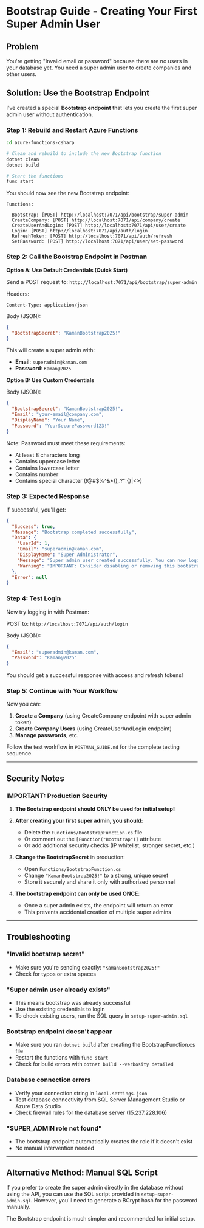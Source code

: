 # Bootstrap Guide - Creating Your First Super Admin User

## Problem
You're getting "Invalid email or password" because there are no users in your database yet. You need a super admin user to create companies and other users.

## Solution: Use the Bootstrap Endpoint

I've created a special **Bootstrap endpoint** that lets you create the first super admin user without authentication.

### Step 1: Rebuild and Restart Azure Functions

```bash
cd azure-functions-csharp

# Clean and rebuild to include the new Bootstrap function
dotnet clean
dotnet build

# Start the functions
func start
```

You should now see the new Bootstrap endpoint:
```
Functions:

  Bootstrap: [POST] http://localhost:7071/api/bootstrap/super-admin
  CreateCompany: [POST] http://localhost:7071/api/company/create
  CreateUserAndLogin: [POST] http://localhost:7071/api/user/create
  Login: [POST] http://localhost:7071/api/auth/login
  RefreshToken: [POST] http://localhost:7071/api/auth/refresh
  SetPassword: [POST] http://localhost:7071/api/user/set-password
```

### Step 2: Call the Bootstrap Endpoint in Postman

**Option A: Use Default Credentials (Quick Start)**

Send a POST request to: `http://localhost:7071/api/bootstrap/super-admin`

Headers:
```
Content-Type: application/json
```

Body (JSON):
```json
{
  "BootstrapSecret": "KamanBootstrap2025!"
}
```

This will create a super admin with:
- **Email**: `superadmin@kaman.com`
- **Password**: `Kaman@2025`

**Option B: Use Custom Credentials**

Body (JSON):
```json
{
  "BootstrapSecret": "KamanBootstrap2025!",
  "Email": "your-email@company.com",
  "DisplayName": "Your Name",
  "Password": "YourSecurePassword123!"
}
```

Note: Password must meet these requirements:
- At least 8 characters long
- Contains uppercase letter
- Contains lowercase letter
- Contains number
- Contains special character (!@#$%^&*(),.?":{}|<>)

### Step 3: Expected Response

If successful, you'll get:
```json
{
  "Success": true,
  "Message": "Bootstrap completed successfully",
  "Data": {
    "UserId": 1,
    "Email": "superadmin@kaman.com",
    "DisplayName": "Super Administrator",
    "Message": "Super admin user created successfully. You can now login with these credentials.",
    "Warning": "IMPORTANT: Consider disabling or removing this bootstrap endpoint in production!"
  },
  "Error": null
}
```

### Step 4: Test Login

Now try logging in with Postman:

POST to: `http://localhost:7071/api/auth/login`

Body (JSON):
```json
{
  "Email": "superadmin@kaman.com",
  "Password": "Kaman@2025"
}
```

You should get a successful response with access and refresh tokens!

### Step 5: Continue with Your Workflow

Now you can:

1. **Create a Company** (using CreateCompany endpoint with super admin token)
2. **Create Company Users** (using CreateUserAndLogin endpoint)
3. **Manage passwords**, etc.

Follow the test workflow in `POSTMAN_GUIDE.md` for the complete testing sequence.

---

## Security Notes

### IMPORTANT: Production Security

1. **The Bootstrap endpoint should ONLY be used for initial setup!**
2. **After creating your first super admin, you should:**
   - Delete the `Functions/BootstrapFunction.cs` file
   - Or comment out the `[Function("Bootstrap")]` attribute
   - Or add additional security checks (IP whitelist, stronger secret, etc.)

3. **Change the BootstrapSecret** in production:
   - Open `Functions/BootstrapFunction.cs`
   - Change `"KamanBootstrap2025!"` to a strong, unique secret
   - Store it securely and share it only with authorized personnel

4. **The bootstrap endpoint can only be used ONCE**:
   - Once a super admin exists, the endpoint will return an error
   - This prevents accidental creation of multiple super admins

---

## Troubleshooting

### "Invalid bootstrap secret"
- Make sure you're sending exactly: `"KamanBootstrap2025!"`
- Check for typos or extra spaces

### "Super admin user already exists"
- This means bootstrap was already successful
- Use the existing credentials to login
- To check existing users, run the SQL query in `setup-super-admin.sql`

### Bootstrap endpoint doesn't appear
- Make sure you ran `dotnet build` after creating the BootstrapFunction.cs file
- Restart the functions with `func start`
- Check for build errors with `dotnet build --verbosity detailed`

### Database connection errors
- Verify your connection string in `local.settings.json`
- Test database connectivity from SQL Server Management Studio or Azure Data Studio
- Check firewall rules for the database server (15.237.228.106)

### "SUPER_ADMIN role not found"
- The bootstrap endpoint automatically creates the role if it doesn't exist
- No manual intervention needed

---

## Alternative Method: Manual SQL Script

If you prefer to create the super admin directly in the database without using the API, you can use the SQL script provided in `setup-super-admin.sql`. However, you'll need to generate a BCrypt hash for the password manually.

The Bootstrap endpoint is much simpler and recommended for initial setup.
